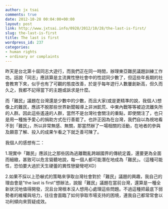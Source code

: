 ```yaml
---
author: jx tsai
comments: true
date: 2012-10-28 00:04:00+00:00
layout: post
link: http://www.jxtsai.info/0928/2012/10/28/the-last-is-first/
slug: the-last-is-first
title: The last is first
wordpress_id: 237
categories:
- human rights
- ordinary or complaints
---
```


昨天是台北第十屆同志大遊行，而我們正在同一時間，辦理東亞難民議題訓練工作坊。話說「同志」應該算是主流異性戀社會中的性認同少數了，但這些年長期的社會教育下來，似乎也有了可觀的態度改善，於是乎每年遊行人數屢創新高，但久而久之，我都不記得當下的主題或訴求是什麼。  
  
而「難民」議題在台灣還是少數中的少數，而且大家(或是更精準的說，我個人)想像上的難民，應該不脫那些世界新聞報導上非洲飢荒、中東內戰等等被迫流離失所的人群。因此這些遙遠的人群，當然不是台灣社會關注的重點，即使關注了，也只是用一種施予愛心的捐助方式在行善罷了。也許正因為在台灣，我們自以為視地看不到「難民」，所以非常無感、無關，那當然辦了一場相關的活動，在地者的參與及願意了解、投入的成果乍看之下就乏善可陳了。  
  
我個人的感想有二：  
  
1.現實中「難民」應該比之那些因為逃離戰亂跨越國界的傳統定義，還要更為全面而細緻，甚致可以危言聳聽地說，每一個人都可能潛在地成為「難民」。（這種可能性，恐怕要大過於天生硬蕾的異性戀變彎吧XD）  
  
2.如果不採以上恐嚇式的策略來爭取台灣社會對於「難民」議題的興趣，我自己的理由會是"the last is first"想辦法，說服「難民」議題在當前台灣，還算是一種全新狀況地值得開發，況且台灣根本沒人想用心處理這些問題。不過這種把最底下弱勢者的維權與培力，往往會面臨了如何爭取市場支持的困境，連我自己都常常會以功利傾向來質疑成效。  
  
  

